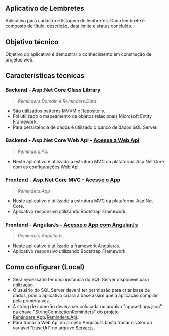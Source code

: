 ## Aplicativo de Lembretes

Aplicativo para cadastro e listagem de lembretes. 
Cada lembrete é composto de título, descrição, data limite e status concluído.

## Objetivo técnico

Objetivo do aplicativo é demostrar o conhecimento em construção de projetos web.
	
## Características técnicas 
	
### Backend - Asp.Net Core Class Library

> *Reminders.Domain e Reminders.Data*
- São utilizados patterns MVVM e Repository.
- Foi utilizado o mapeamento de objetos relacionais Microsoft Entity Framework.
- Para persistência de dados é utilizado o banco de dados SQL Server.

### Backend - Asp.Net Core Web Api - [Acesse a Web Api](http://reminderscoreapi.azurewebsites.net/swagger/ui/)

> *Reminders.Api*
- Neste aplicativo é utilizado a estrutura MVC da plataforma Asp.Net Core com as configurações Web.Api.

### Frontend - Asp.Net Core MVC - [Acesse o App](http://reminderscoreapp.azurewebsites.net/)
  
> *Reminders.App*
- Neste aplicativo é utilizado a estrutura MVC da plataforma Asp.Net Core.
- Aplicativo responsivo utilizando Bootstrap Framework.

### Frontend - AngularJs - [Acesse o App com AngularJs](http://remindersangular.azurewebsites.net/)
	
> *Reminders.AngularJs*
- Neste aplicativo é utilizado a framework AngularJs.
- Aplicativo responsivo utilizando Bootstrap Framework.
	
## Como configurar (Local)

- Será necessário ter uma instancia do SQL Server disponível para utilização. 
- O usuário do SQL Server deverá ter permissão para criar base de dados, pois o aplicativo criara a base assim que a aplicação compilar pela primeira vez. 
- A string de conexão devera ser colocada no arquivo "appsettings.json" na chave "StringConnectionReminders" do projeto [Reminders.App](https://github.com/KaueReinbold/Reminders/blob/master/Reminders/src/Reminders.App/appsettings.json)/[Reminders.Api](https://github.com/KaueReinbold/Reminders/blob/master/Reminders/src/Reminders.Api/appsettings.json).
- Para trocar a Web Api do projeto AngularJs basta trocar o valor da variávei "baseUrl" no arquivo [Server.js](https://github.com/KaueReinbold/Reminders/blob/master/Reminders/src/Reminders.AngularJs/wwwroot/js/app/api/server.factory.js).




